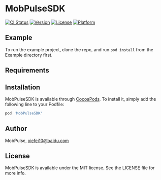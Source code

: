 # MobPulseSDK

[![CI Status](https://img.shields.io/travis/MobPulse/MobPulseSDK.svg?style=flat)](https://travis-ci.org/MobPulse/MobPulseSDK)
[![Version](https://img.shields.io/cocoapods/v/MobPulseSDK.svg?style=flat)](https://cocoapods.org/pods/MobPulseSDK)
[![License](https://img.shields.io/cocoapods/l/MobPulseSDK.svg?style=flat)](https://cocoapods.org/pods/MobPulseSDK)
[![Platform](https://img.shields.io/cocoapods/p/MobPulseSDK.svg?style=flat)](https://cocoapods.org/pods/MobPulseSDK)

## Example

To run the example project, clone the repo, and run `pod install` from the Example directory first.

## Requirements

## Installation

MobPulseSDK is available through [CocoaPods](https://cocoapods.org). To install
it, simply add the following line to your Podfile:

```ruby
pod 'MobPulseSDK'
```

## Author

MobPulse, xiefei10@baidu.com

## License

MobPulseSDK is available under the MIT license. See the LICENSE file for more info.
